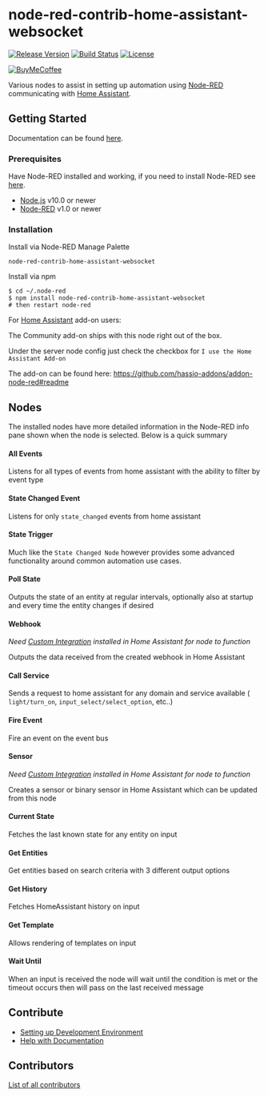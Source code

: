 # node-red-contrib-home-assistant-websocket

[![Release Version][release-shield]][release-link] [![Build Status][buildstatus-shield]][buildstatus-link] [![License][license-shield]](LICENSE.md)

[![BuyMeCoffee][buymecoffee-shield]][buymecoffee-link]

Various nodes to assist in setting up automation using [Node-RED](https://nodered.org/) communicating with [Home Assistant](https://home-assistant.io/).

## Getting Started

Documentation can be found [here](https://zachowj.github.io/node-red-contrib-home-assistant-websocket/).

### Prerequisites

Have Node-RED installed and working, if you need to
install Node-RED see [here](https://nodered.org/docs/getting-started/installation).

- [Node.js](https://nodejs.org) v10.0 or newer
- [Node-RED](https://nodered.org/) v1.0 or newer

### Installation

Install via Node-RED Manage Palette

```
node-red-contrib-home-assistant-websocket
```

Install via npm

```shell
$ cd ~/.node-red
$ npm install node-red-contrib-home-assistant-websocket
# then restart node-red
```

For [Home Assistant](https://www.home-assistant.io/hassio/) add-on users:

The Community add-on ships with this node right out of the box.

Under the server node config just check the checkbox for `I use the Home Assistant Add-on`

The add-on can be found here: <https://github.com/hassio-addons/addon-node-red#readme>

## Nodes

The installed nodes have more detailed information in the Node-RED info pane shown when the node is selected. Below is a quick summary

#### All Events

Listens for all types of events from home assistant with the ability to filter by event type

#### State Changed Event

Listens for only `state_changed` events from home assistant

#### State Trigger

Much like the `State Changed Node` however provides some advanced functionality around common automation use cases.

#### Poll State

Outputs the state of an entity at regular intervals, optionally also at startup
and every time the entity changes if desired

#### Webhook

_Need [Custom Integration](https://github.com/zachowj/hass-node-red) installed in Home Assistant for node to function_

Outputs the data received from the created webhook in Home Assistant

#### Call Service

Sends a request to home assistant for any domain and service available ( `light/turn_on`, `input_select/select_option`, etc..)

#### Fire Event

Fire an event on the event bus

#### Sensor

_Need [Custom Integration](https://github.com/zachowj/hass-node-red) installed in Home Assistant for node to function_

Creates a sensor or binary sensor in Home Assistant which can be updated
from this node

#### Current State

Fetches the last known state for any entity on input

#### Get Entities

Get entities based on search criteria with 3 different output options

#### Get History

Fetches HomeAssistant history on input

#### Get Template

Allows rendering of templates on input

#### Wait Until

When an input is received the node will wait until the condition is met or the timeout occurs then will pass on the last received message

## Contribute

- [Setting up Development Environment](https://zachowj.github.io/node-red-contrib-home-assistant-websocket/guide/development.html)
- [Help with Documentation](https://zachowj.github.io/node-red-contrib-home-assistant-websocket/guide/documentation.html)

## Contributors

[List of all contributors](https://github.com/zachowj/node-red-contrib-home-assistant-websocket/graphs/contributors)

[buildstatus-shield]: https://img.shields.io/github/workflow/status/zachowj/node-red-contrib-home-assistant-websocket/CI/dev?label=dev%20build&style=for-the-badge
[buildstatus-link]: https://github.com/zachowj/node-red-contrib-home-assistant-websocket/actions
[license-shield]: https://img.shields.io/github/license/zachowj/node-red-contrib-home-assistant-websocket.svg?style=for-the-badge
[release-link]: https://github.com/zachowj/node-red-contrib-home-assistant-websocket/releases
[release-shield]: https://img.shields.io/github/v/release/zachowj/node-red-contrib-home-assistant-websocket?style=for-the-badge
[buymecoffee-link]: https://www.buymeacoffee.com/zachowj
[buymecoffee-shield]: https://www.buymeacoffee.com/assets/img/custom_images/orange_img.png
